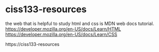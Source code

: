 # ciss133-resources
the web that is helpful to study html and css is MDN web docs tutorial.
https://developer.mozilla.org/en-US/docs/Learn/HTML
https://developer.mozilla.org/en-US/docs/Learn/CSS

https://ciss133-resources